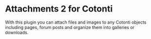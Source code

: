 # Attachments 2 for Cotonti

With this plugin you can attach files and images to any Cotonti objects including pages, forum posts and organize them into galleries or downloads.


